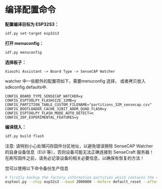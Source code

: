 # 编译配置命令

**配置编译目标为 ESP32S3：**

```bash
idf.py set-target esp32s3
```

**打开 menuconfig：**

```bash
idf.py menuconfig
```

**选择板子：**

```
Xiaozhi Assistant -> Board Type -> SenseCAP Watcher
```

watcher 中一些额外的配置项如下，需要menuconfig 选择， 或者拷贝放入sdkconfig.defaults中.

```
CONFIG_BOARD_TYPE_SENSECAP_WATCHER=y
CONFIG_ESPTOOLPY_FLASHSIZE_32MB=y
CONFIG_PARTITION_TABLE_CUSTOM_FILENAME="partitions_32M_sensecap.csv"
CONFIG_BOOTLOADER_CACHE_32BIT_ADDR_QUAD_FLASH=y
CONFIG_ESPTOOLPY_FLASH_MODE_AUTO_DETECT=n
CONFIG_IDF_EXPERIMENTAL_FEATURES=y
```

**编译烧入：**

```bash
idf.py build flash
```
注意: 请特别小心处理闪存固件分区地址，以避免错误擦除 SenseCAP Watcher 的自身设备信息（EUI 等），否则设备可能无法正确连接到 SenseCraft 服务器！在刷写固件之前，请务必记录设备的相关必要信息，以确保有恢复的方法！

您可以使用以下命令备份生产信息

```bash
# firstly backup the factory information partition which contains the credentials for connecting the SenseCraft server
esptool.py --chip esp32s3 --baud 2000000 --before default_reset --after hard_reset --no-stub read_flash 0x9000 204800 nvsfactory.bin

```